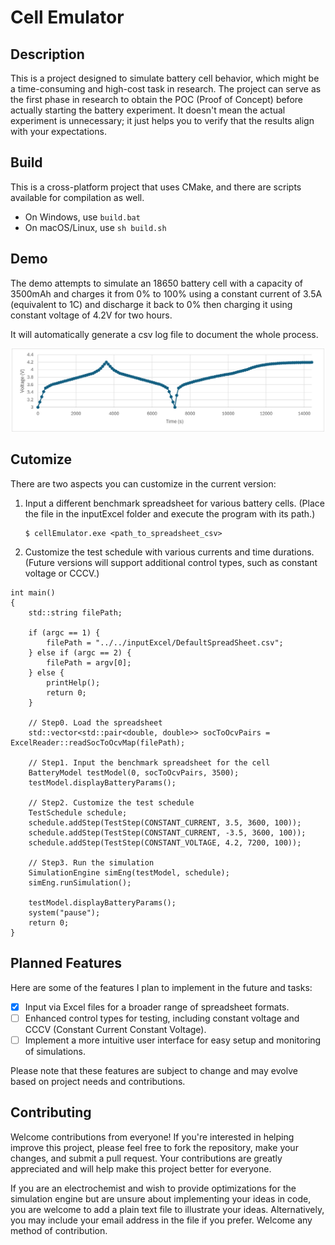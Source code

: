 # Cell Emulator

## Description

This is a project designed to simulate battery cell behavior, which might be a time-consuming and high-cost task in research. The project can serve as the first phase in research to obtain the POC (Proof of Concept) before actually starting the battery experiment. It doesn't mean the actual experiment is unnecessary; it just helps you to verify that the results align with your expectations.

## Build

This is a cross-platform project that uses CMake, and there are scripts available for compilation as well.
- On Windows, use `build.bat`
- On macOS/Linux, use `sh build.sh`

## Demo

The demo attempts to simulate an 18650 battery cell with a capacity of 3500mAh and charges it from 0% to 100% using a constant current of 3.5A (equivalent to 1C) and discharge it back to 0% then charging it using constant voltage of 4.2V for two hours.

It will automatically generate a csv log file to document the whole process.
<p align="center">
<img src="readme_preview/CC_ChargingDischarging_CV_Charging.png" width=500>
</p>

## Cutomize

There are two aspects you can customize in the current version:

1. Input a different benchmark spreadsheet for various battery cells. (Place the file in the inputExcel folder and execute the program with its path.)
   ```
   $ cellEmulator.exe <path_to_spreadsheet_csv>
   ```
2. Customize the test schedule with various currents and time durations. (Future versions will support additional control types, such as constant voltage or CCCV.)
```
int main()
{
    std::string filePath;

    if (argc == 1) {
        filePath = "../../inputExcel/DefaultSpreadSheet.csv";
    } else if (argc == 2) {
        filePath = argv[0];
    } else {
        printHelp();
        return 0;
    }

    // Step0. Load the spreadsheet
    std::vector<std::pair<double, double>> socToOcvPairs = ExcelReader::readSocToOcvMap(filePath);

    // Step1. Input the benchmark spreadsheet for the cell
    BatteryModel testModel(0, socToOcvPairs, 3500);
    testModel.displayBatteryParams();

    // Step2. Customize the test schedule
    TestSchedule schedule;
    schedule.addStep(TestStep(CONSTANT_CURRENT, 3.5, 3600, 100));
    schedule.addStep(TestStep(CONSTANT_CURRENT, -3.5, 3600, 100));
    schedule.addStep(TestStep(CONSTANT_VOLTAGE, 4.2, 7200, 100));
    
    // Step3. Run the simulation
    SimulationEngine simEng(testModel, schedule);
    simEng.runSimulation();
    
    testModel.displayBatteryParams();
    system("pause");
    return 0;
}
```

## Planned Features

Here are some of the features I plan to implement in the future and tasks:

- [X] Input via Excel files for a broader range of spreadsheet formats.
- [ ] Enhanced control types for testing, including constant voltage and CCCV (Constant Current Constant Voltage).
- [ ] Implement a more intuitive user interface for easy setup and monitoring of simulations.

Please note that these features are subject to change and may evolve based on project needs and contributions.

## Contributing

Welcome contributions from everyone! If you're interested in helping improve this project, please feel free to fork the repository, make your changes, and submit a pull request. Your contributions are greatly appreciated and will help make this project better for everyone.

If you are an electrochemist and wish to provide optimizations for the simulation engine but are unsure about implementing your ideas in code, you are welcome to add a plain text file to illustrate your ideas. Alternatively, you may include your email address in the file if you prefer. Welcome any method of contribution.